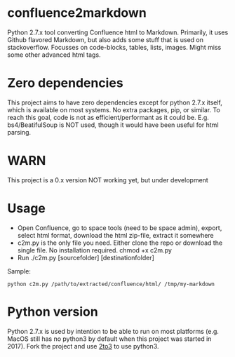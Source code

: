 # confluence2markdown
Python 2.7.x tool converting Confluence html to Markdown. Primarily, it uses Github flavored Markdown, but also adds some stuff that is used on stackoverflow. Focusses on code-blocks, tables, lists, images. Might miss some other advanced html tags.

# Zero dependencies
This project aims to have zero dependencies except for python 2.7.x itself, which is available on most systems. No extra packages, pip, or similar. To reach this goal, code is not as efficient/performant as it could be. E.g. bs4/BeatifulSoup is NOT used, though it would have been useful for html parsing. 

# WARN
This project is a 0.x version NOT working yet, but under development

# Usage
- Open Confluence, go to space tools (need to be space admin), export, select html format, download the html zip-file, extract it somewhere
- c2m.py is the only file you need. Either clone the repo or download the single file. No installation required. chmod +x c2m.py
- Run ./c2m.py [sourcefolder] [destinationfolder]

Sample:
```
python c2m.py /path/to/extracted/confluence/html/ /tmp/my-markdown
```

# Python version
Python 2.7.x is used by intention to be able to run on most platforms (e.g. MacOS still has no python3 by default when this project was started in 2017). Fork the project and use [2to3](https://docs.python.org/2/library/2to3.html) to use python3.


